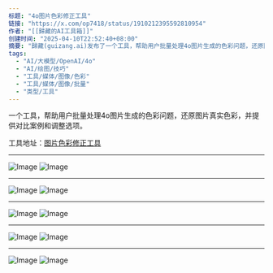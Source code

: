 ```yaml
---
标题: "4o图片色彩修正工具"
链接: "https://x.com/op7418/status/1910212395592810954"
作者: "[[歸藏的AI工具箱]]"
创建时间: "2025-04-10T22:52:40+08:00"
摘要: "歸藏(guizang.ai)发布了一个工具，帮助用户批量处理4o图片生成的色彩问题，还原图片真实色彩，并提供对比案例和调整选项。"
tags:
  - "AI/大模型/OpenAI/4o"
  - "AI/绘图/技巧"
  - "工具/媒体/图像/色彩"
  - "工具/媒体/图像/批量"
  - "类型/工具"
---
```


一个工具，帮助用户批量处理4o图片生成的色彩问题，还原图片真实色彩，并提供对比案例和调整选项。

工具地址：[图片色彩修正工具](https://43l28u2xoj.app.yourware.so/)

---


![Image](https://pbs.twimg.com/media/GoJwNCmacAAxxx0?format=jpg&name=large) ![Image](https://pbs.twimg.com/media/GoJwN0LagAAOA4p?format=jpg&name=large)

---



![Image](https://pbs.twimg.com/media/GoJwUzUasAAW9nx?format=jpg&name=large) ![Image](https://pbs.twimg.com/media/GoJwVzxaQAAZi1y?format=jpg&name=large)

---



![Image](https://pbs.twimg.com/media/GoJwcDVbYAAkFHn?format=jpg&name=large) ![Image](https://pbs.twimg.com/media/GoJwcuYboAA-lFA?format=jpg&name=large)

---



![Image](https://pbs.twimg.com/media/GoJ5U-tbkAAAjjP?format=jpg&name=large) ![Image](https://pbs.twimg.com/media/GoJ5V3rbgAA-0GT?format=jpg&name=large)

---


![Image](https://pbs.twimg.com/media/GoJ5dTkaEAAfFDN?format=jpg&name=large) ![Image](https://pbs.twimg.com/media/GoJ5d8cb0AAUU5j?format=jpg&name=large)